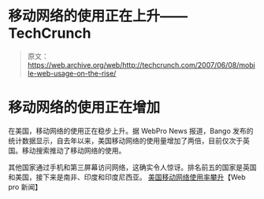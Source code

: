 # 移动网络的使用正在上升——TechCrunch

> 原文：<https://web.archive.org/web/http://techcrunch.com/2007/06/08/mobile-web-usage-on-the-rise/>

# 移动网络的使用正在增加

在美国，移动网络的使用正在稳步上升。据 WebPro News 报道，Bango 发布的统计数据显示，自去年以来，美国移动网络的使用量增加了两倍，目前仅次于英国。移动搜索推动了移动网络的使用。

其他国家通过手机和第三屏幕访问网络，这确实令人惊讶。排名前五的国家是英国和美国，接下来是南非、印度和印度尼西亚。
 [美国移动网络使用率攀升](https://web.archive.org/web/20201125140813/http://www.webpronews.com/topnews/2007/06/07/mobile-web-use-climbs-in-the-u-s)【Web pro 新闻】